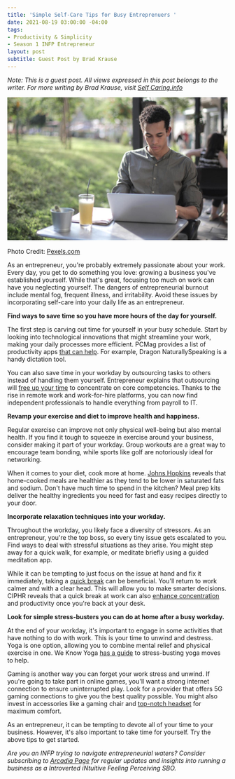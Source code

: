 ```yaml
---
title: 'Simple Self-Care Tips for Busy Entreprenuers '
date: 2021-08-19 03:00:00 -04:00
tags:
- Productivity & Simplicity
- Season 1 INFP Entrepreneur
layout: post
subtitle: Guest Post by Brad Krause
---
```


_Note: This is a guest post. All views expressed in this post belongs to the writer. For more writing by Brad Krause, visit_  [_Self Caring.info_](http://selfcaring.info/)

![](/uploads/entreprenuer-self-care.jpg)

Photo Credit: [Pexels.com](https://www.pexels.com/photo/focused-black-male-freelancer-using-laptop-in-street-cafe-3799115/)

As an entrepreneur, you're probably extremely passionate about your work. Every day, you get to do something you love: growing a business you've established yourself. While that's great, focusing too much on work can have you neglecting yourself. The dangers of entrepreneurial burnout include mental fog, frequent illness, and irritability. Avoid these issues by incorporating self-care into your daily life as an entrepreneur.

**Find ways to save time so you have more hours of the day for yourself.**

The first step is carving out time for yourself in your busy schedule. Start by looking into technological innovations that might streamline your work, making your daily processes more efficient. PCMag provides a list of productivity apps [that can help](https://www.pcmag.com/news/the-best-productivity-apps). For example, Dragon NaturallySpeaking is a handy dictation tool.

You can also save time in your workday by outsourcing tasks to others instead of handling them yourself. Entrepreneur explains that outsourcing will [free up your time](https://www.entrepreneur.com/article/204652) to concentrate on core competencies. Thanks to the rise in remote work and work-for-hire platforms, you can now find independent professionals to handle everything from payroll to IT.

**Revamp your exercise and diet to improve health and happiness.**

Regular exercise can improve not only physical well-being but also mental health. If you find it tough to squeeze in exercise around your business, consider making it part of your workday. Group workouts are a great way to encourage team bonding, while sports like golf are notoriously ideal for networking.

When it comes to your diet, cook more at home. [Johns Hopkins](https://clf.jhsph.edu/about-us/news/news-2014/study-suggests-home-cooking-main-ingredient-healthier-diet) reveals that home-cooked meals are healthier as they tend to be lower in saturated fats and sodium. Don't have much time to spend in the kitchen? Meal prep kits deliver the healthy ingredients you need for fast and easy recipes directly to your door.

**Incorporate relaxation techniques into your workday.**

Throughout the workday, you likely face a diversity of stressors. As an entrepreneur, you're the top boss, so every tiny issue gets escalated to you. Find ways to deal with stressful situations as they arise. You might step away for a quick walk, for example, or meditate briefly using a guided meditation app.

While it can be tempting to just focus on the issue at hand and fix it immediately, taking a [quick break](https://arcadiapage.com/2020-12-29-how-to-use-breaks-to-reduce-infp-stress/) can be beneficial. You'll return to work calmer and with a clear head. This will allow you to make smarter decisions. CIPHR reveals that a quick break at work can also [enhance concentration](https://www.ciphr.com/advice/taking-breaks/) and productivity once you're back at your desk.

**Look for simple stress-busters you can do at home after a busy workday.**

At the end of your workday, it's important to engage in some activities that have nothing to do with work. This is your time to unwind and destress. Yoga is one option, allowing you to combine mental relief and physical exercise in one. We Know Yoga [has a guide](https://weknowyoga.com/15-easy-ways-to-reduce-stress-and-achieve-more-serenity-at-home/) to stress-busting yoga moves to help.

Gaming is another way you can forget your work stress and unwind. If you're going to take part in online games, you'll want a strong internet connection to ensure uninterrupted play. Look for a provider that offers 5G gaming connections to give you the best quality possible. You might also invest in accessories like a gaming chair and [top-notch headset](https://www.verizon.com/products/bluetooth/) for maximum comfort.

As an entrepreneur, it can be tempting to devote all of your time to your business. However, it's also important to take time for yourself. Try the above tips to get started.

_Are you an INFP trying to navigate entrepreneurial waters? Consider subscribing to_ [_Arcadia Page_](https://arcadiapage.com/) _for regular updates and insights into running a business as a Introverted iNtuitive Feeling Perceiving SBO._